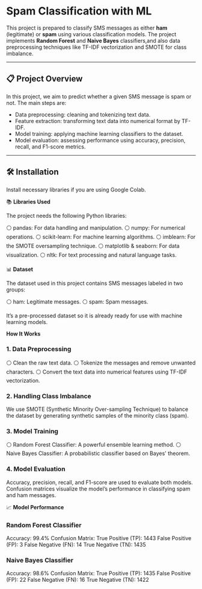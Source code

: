 # Spam Classification with ML

This project is  prepared to classify SMS messages as either **ham** (legitimate) or **spam** using various classification models. The project implements **Random Forest** and **Naive Bayes** classifiers,and also data preprocessing techniques like TF-IDF vectorization and SMOTE for class imbalance.

---

## 📋 **Project Overview**

In this project, we aim to predict whether a given SMS message is spam or not. The main steps are:
- Data preprocessing: cleaning and tokenizing text data.
- Feature extraction: transforming text data into numerical format by TF-IDF.
- Model training: applying machine learning classifiers to the dataset.
- Model evaluation: assessing performance using accuracy, precision, recall, and F1-score metrics.

---
## 🛠 **Installation**
  Install necessary libraries if you are using Google Colab.

📚 **Libraries Used**

The project needs the following Python libraries:

⚪ pandas: For data handling and manipulation.
⚪ numpy: For numerical operations.
⚪ scikit-learn: For machine learning algorithms.
⚪ imblearn: For the SMOTE oversampling technique.
⚪ matplotlib & seaborn: For data visualization.
⚪ nltk: For text processing and natural language tasks.

📊 **Dataset**

The dataset used in this project contains SMS messages labeled in two groups:

⚪ ham: Legitimate messages.
⚪ spam: Spam messages.

It’s a pre-processed dataset so it is already ready for use with machine learning models.

**How It Works**

### 1. Data Preprocessing
⚪ Clean the raw text data.
⚪ Tokenize the messages and remove unwanted characters.
⚪ Convert the text data into numerical features using TF-IDF vectorization.

### 2. Handling Class Imbalance
We use SMOTE (Synthetic Minority Over-sampling Technique) to balance the dataset by generating synthetic samples of the minority class (spam).

### 3. Model Training
⚪ Random Forest Classifier: A powerful ensemble learning method.
⚪ Naive Bayes Classifier: A probabilistic classifier based on Bayes' theorem.

### 4. Model Evaluation
Accuracy, precision, recall, and F1-score are used to evaluate both models.
Confusion matrices visualize the model’s performance in classifying spam and ham messages.

📈 **Model Performance**

### Random Forest Classifier
Accuracy: 99.4%
Confusion Matrix:
True Positive (TP): 1443
False Positive (FP): 3
False Negative (FN): 14
True Negative (TN): 1435

### Naive Bayes Classifier
Accuracy: 98.6%
Confusion Matrix:
True Positive (TP): 1435
False Positive (FP): 22
False Negative (FN): 16
True Negative (TN): 1422




